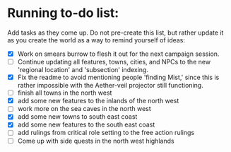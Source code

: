 # Running to-do list:
Add tasks as they come up. Do not pre-create this list, but rather update it as you create the world as a way to remind yourself of ideas:
- [x] Work on smears burrow to flesh it out for the next campaign session.
- [ ] Continue updating all features, towns, cities, and NPCs to the new 'regional location' and 'subsection' indexing.
- [x] Fix the readme to avoid mentioning people 'finding Mist,' since this is rather impossible with the Aether-veil projector still functioning. 
- [ ] finish all towns in the north west
- [x] add some new features to the inlands of the north west 
- [ ] work more on the sea caves in the north west
- [x] add some new towns to south east coast
- [x] add some new features to the south east coast
- [ ] add rulings from critical role setting to the free action rulings
- [ ] Come up with side quests in the north west highlands